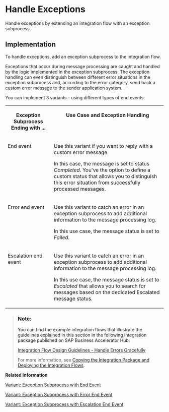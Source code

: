 <!-- loio445a0c67ec1441f7807feae2c85ccd2f -->

# Handle Exceptions

Handle exceptions by extending an integration flow with an exception subprocess.



<a name="loio445a0c67ec1441f7807feae2c85ccd2f__handleExceptions"/>

## Implementation

To handle exceptions, add an exception subprocess to the integration flow.

Exceptions that occur during message processing are caught and handled by the logic implemented in the exception subprocess. The exception handling can even distinguish between different error situations in the exception subprocess and, according to the error category, send back a custom error message to the sender application system.

You can implement 3 variants - using different types of end events:


<table>
<tr>
<th valign="top">

Exception Subprocess Ending with ...

</th>
<th valign="top">

Use Case and Exception Handling

</th>
</tr>
<tr>
<td valign="top">

End event

</td>
<td valign="top">

Use this variant if you want to reply with a custom error message.

In this case, the message is set to status *Completed*. You've the option to define a custom status that allows you to distinguish this error situation from successfully processed messages.

</td>
</tr>
<tr>
<td valign="top">

Error end event

</td>
<td valign="top">

Use this variant to catch an error in an exception subprocess to add additional information to the message processing log.

In this use case, the message status is set to *Failed*.

</td>
</tr>
<tr>
<td valign="top">

Escalation end event

</td>
<td valign="top">

Use this variant to catch an error in an exception subprocess to add additional information to the message processing log.

In this use case, the message status is set to *Escalated* that allows you to search for messages based on the dedicated Escalated message status.

</td>
</tr>
</table>

> ### Note:  
> You can find the example integration flows that illustrate the guidelines explained in this section in the following integration package published on SAP Business Accelerator Hub:
> 
> [Integration Flow Design Guidelines - Handle Errors Gracefully](https://api.sap.com/package/DesignGuidelinesHandleErrors?section=Overview)
> 
> For more information, see [Copying the Integration Package and Deploying the Integration Flows](copying-the-integration-package-and-deploying-the-integration-flows-2cb1d31.md).

**Related Information**  


[Variant: Exception Subprocess with End Event](variant-exception-subprocess-with-end-event-5f7b1c7.md "Use this variant if you like to reply with a custom error message. In this case, the message is set to status Completed. You've the option to define a custom status that allows you to distinguish this error situation from successfully processed messages.")

[Variant: Exception Subprocess with Error End Event](variant-exception-subprocess-with-error-end-event-c032016.md "Use this variant to catch an error in an exception subprocess to add additional information to the message processing log. In this use case, the message status is set to Failed.")

[Variant: Exception Subprocess with Escalation End Event](variant-exception-subprocess-with-escalation-end-event-5649cde.md "Use this variant to catch an error in an exception subprocess to add additional information to the message processing log. In this use case, the message status is set to Escalated that allows you to search for messages based on the dedicated Escalated message status.")

